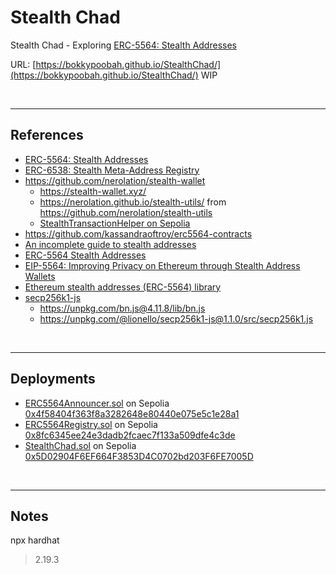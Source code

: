 # Stealth Chad
Stealth Chad - Exploring [ERC-5564: Stealth Addresses](https://eips.ethereum.org/EIPS/eip-5564)

URL: [https://bokkypoobah.github.io/StealthChad/](https://bokkypoobah.github.io/StealthChad/) WIP

<br />

---

## References

* [ERC-5564: Stealth Addresses](https://eips.ethereum.org/EIPS/eip-5564)
* [ERC-6538: Stealth Meta-Address Registry](https://eips.ethereum.org/EIPS/eip-6538)
* https://github.com/nerolation/stealth-wallet
  * https://stealth-wallet.xyz/
  * https://nerolation.github.io/stealth-utils/ from https://github.com/nerolation/stealth-utils
  * [StealthTransactionHelper on Sepolia](https://sepolia.etherscan.io/address/0x054Aa0E0b4C92142a583fDfa9369FF3558F8dea4#code)
* https://github.com/kassandraoftroy/erc5564-contracts
* [An incomplete guide to stealth addresses](https://vitalik.eth.limo/general/2023/01/20/stealth.html)
* [ERC-5564 Stealth Addresses](https://ethereum-magicians.org/t/erc-5564-stealth-addresses/10614)
* [EIP-5564: Improving Privacy on Ethereum through Stealth Address Wallets](https://medium.com/@toni_w/eip-5564-improving-privacy-on-ethereum-through-stealth-address-wallets-fdf3250e81a1)
* [Ethereum stealth addresses (ERC-5564) library](https://github.com/jsign/zig-stealth-addresses)
* [secp256k1-js](https://github.com/lionello/secp256k1-js)
  * https://unpkg.com/bn.js@4.11.8/lib/bn.js
  * https://unpkg.com/@lionello/secp256k1-js@1.1.0/src/secp256k1.js

<br />

---

## Deployments

* [ERC5564Announcer.sol](deployed/ERC5564Announcer_Sepolia_0x4f58404f363f8a3282648e80440e075e5c1e28a1.sol) on Sepolia [0x4f58404f363f8a3282648e80440e075e5c1e28a1](https://sepolia.etherscan.io/address/0x4f58404f363f8a3282648e80440e075e5c1e28a1#code)
* [ERC5564Registry.sol](deployed/ERC5564Registry_Sepolia_0x8FC6345eE24E3DaDb2FCaeC7F133a509dfe4C3DE.sol) on Sepolia [0x8fc6345ee24e3dadb2fcaec7f133a509dfe4c3de](https://sepolia.etherscan.io/address/0x8fc6345ee24e3dadb2fcaec7f133a509dfe4c3de#code)
* [StealthChad.sol](deployed/StealthChad_Sepolia_0x5D02904F6EF664F3853D4C0702bd203F6FE7005D.sol) on Sepolia [0x5D02904F6EF664F3853D4C0702bd203F6FE7005D](https://sepolia.etherscan.io/address/0x5D02904F6EF664F3853D4C0702bd203F6FE7005D#code)


<br />

---

## Notes

npx hardhat
> 2.19.3
